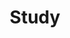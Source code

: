 ---
title: 300. Study
menu:
  sidebar:
    name: 300. Study
    identifier: study
    weight: 300
---